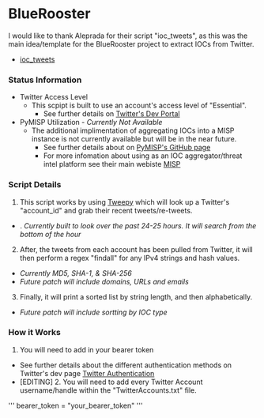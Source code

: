 # **BlueRooster**
I would like to thank Aleprada for their script "ioc_tweets", as this was the main idea/template for the BlueRooster project to extract IOCs from Twitter.
* [ioc_tweets](https://github.com/aleprada/ioc_tweets)


### **Status Information**
* Twitter Access Level
  * This scpipt is built to use an account's access level of "Essential".
    * See further details on [Twitter's Dev Portal](https://developer.twitter.com/en/docs/twitter-api/getting-started/about-twitter-api)
* PyMISP Utilization - _Currently Not Available_
  * The additional implimentation of aggregating IOCs into a MISP instance is not currently available but will be in the near future.
    * See further details about on [PyMISP's GitHub page](https://github.com/MISP/PyMISP)
    * For more infomation about using as an IOC aggregator/threat intel platform see their main webiste [MISP](https://www.misp-project.org/)


### **Script Details**
1. This script works by using [Tweepy](https://docs.tweepy.org) which will look up a Twitter's "account_id" and grab their recent tweets/re-tweets.
  * . _Currently built to look over the past 24-25 hours. It will search from the bottom of the hour_ 
2. After, the tweets from each account has been pulled from Twitter, it will then perform a regex "findall" for any IPv4 strings and hash values.
  * _Currently MD5, SHA-1, & SHA-256_
  * _Future patch will include domains, URLs and emails_
3. Finally, it will print a sorted list by string length, and then alphabetically.
  * _Future patch will include sortting by IOC type_


### **How it Works**
1. You will need to add in your bearer token
  * See further details about the different authentication methods on Twitter's dev page [Twitter Authentication](https://developer.twitter.com/en/docs/authentication/overview)
 * [EDITING] 2. You will need to add every Twitter Account username/handle within the "TwitterAccounts.txt" file.

'''
bearer_token = "your_bearer_token"
'''

